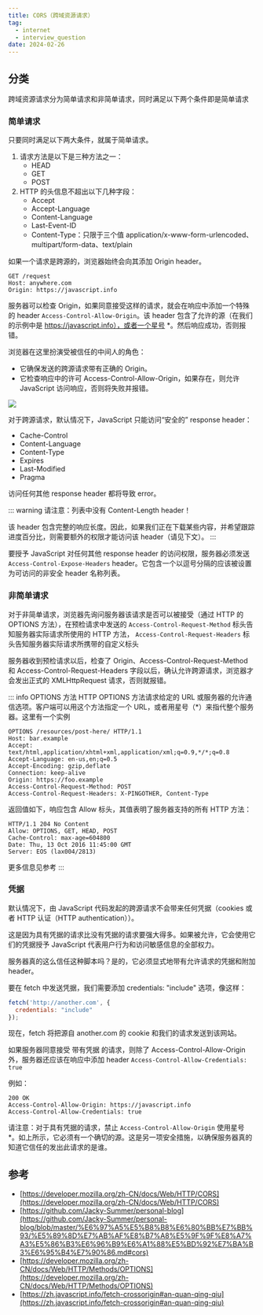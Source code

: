 ```yaml
---
title: CORS（跨域资源请求）
tag:
  - internet
  - interview_question
date: 2024-02-26
---
```


## 分类

跨域资源请求分为简单请求和非简单请求，同时满足以下两个条件即是简单请求

### 简单请求

只要同时满足以下两大条件，就属于简单请求。

1. 请求方法是以下是三种方法之一：
   - HEAD
   - GET
   - POST
1. HTTP 的头信息不超出以下几种字段：
   - Accept
   - Accept-Language
   - Content-Language
   - Last-Event-ID
   - Content-Type：只限于三个值 application/x-www-form-urlencoded、multipart/form-data、text/plain

如果一个请求是跨源的，浏览器始终会向其添加 Origin header。

```http
GET /request
Host: anywhere.com
Origin: https://javascript.info
```

服务器可以检查 Origin，如果同意接受这样的请求，就会在响应中添加一个特殊的 header `Access-Control-Allow-Origin`。该 header 包含了允许的源（在我们的示例中是 https://javascript.info），或者一个星号 \*。然后响应成功，否则报错。

浏览器在这里扮演受被信任的中间人的角色：

- 它确保发送的跨源请求带有正确的 Origin。
- 它检查响应中的许可 Access-Control-Allow-Origin，如果存在，则允许 JavaScript 访问响应，否则将失败并报错。

<img width='' src='https://raw.githubusercontent.com/shellRaining/img/main/2403/cors_simple_request.png'>

对于跨源请求，默认情况下，JavaScript 只能访问“安全的” response header：

- Cache-Control
- Content-Language
- Content-Type
- Expires
- Last-Modified
- Pragma

访问任何其他 response header 都将导致 error。

::: warning
请注意：列表中没有 Content-Length header！

该 header 包含完整的响应长度。因此，如果我们正在下载某些内容，并希望跟踪进度百分比，则需要额外的权限才能访问该 header（请见下文）。
:::

要授予 JavaScript 对任何其他 response header 的访问权限，服务器必须发送 `Access-Control-Expose-Headers` header。它包含一个以逗号分隔的应该被设置为可访问的非安全 header 名称列表。

### 非简单请求

对于非简单请求，浏览器先询问服务器该请求是否可以被接受（通过 HTTP 的 OPTIONS 方法），在预检请求中发送的 `Access-Control-Request-Method` 标头告知服务器实际请求所使用的 HTTP 方法， `Access-Control-Request-Headers` 标头告知服务器实际请求所携带的自定义标头

服务器收到预检请求以后，检查了 Origin、Access-Control-Request-Method 和 Access-Control-Request-Headers 字段以后，确认允许跨源请求，浏览器才会发出正式的 XMLHttpRequest 请求，否则就报错。

::: info OPTIONS 方法
HTTP OPTIONS 方法请求给定的 URL 或服务器的允许通信选项。客户端可以用这个方法指定一个 URL，或者用星号（\*）来指代整个服务器。这里有一个实例

```http
OPTIONS /resources/post-here/ HTTP/1.1
Host: bar.example
Accept: text/html,application/xhtml+xml,application/xml;q=0.9,*/*;q=0.8
Accept-Language: en-us,en;q=0.5
Accept-Encoding: gzip,deflate
Connection: keep-alive
Origin: https://foo.example
Access-Control-Request-Method: POST
Access-Control-Request-Headers: X-PINGOTHER, Content-Type
```

返回值如下，响应包含 Allow 标头，其值表明了服务器支持的所有 HTTP 方法：

```http
HTTP/1.1 204 No Content
Allow: OPTIONS, GET, HEAD, POST
Cache-Control: max-age=604800
Date: Thu, 13 Oct 2016 11:45:00 GMT
Server: EOS (lax004/2813)
```

更多信息见参考
:::

### 凭据

默认情况下，由 JavaScript 代码发起的跨源请求不会带来任何凭据（cookies 或者 HTTP 认证（HTTP authentication））。

这是因为具有凭据的请求比没有凭据的请求要强大得多。如果被允许，它会使用它们的凭据授予 JavaScript 代表用户行为和访问敏感信息的全部权力。

服务器真的这么信任这种脚本吗？是的，它必须显式地带有允许请求的凭据和附加 header。

要在 fetch 中发送凭据，我们需要添加 credentials: "include" 选项，像这样：

```javascript
fetch('http://another.com', {
  credentials: "include"
});
```

现在，fetch 将把源自 another.com 的 cookie 和我们的请求发送到该网站。

如果服务器同意接受 带有凭据 的请求，则除了 Access-Control-Allow-Origin 外，服务器还应该在响应中添加 header `Access-Control-Allow-Credentials: true`

例如：

```http
200 OK
Access-Control-Allow-Origin: https://javascript.info
Access-Control-Allow-Credentials: true
```

请注意：对于具有凭据的请求，禁止 `Access-Control-Allow-Origin` 使用星号 \*。如上所示，它必须有一个确切的源。这是另一项安全措施，以确保服务器真的知道它信任的发出此请求的是谁。

## 参考

- [https://developer.mozilla.org/zh-CN/docs/Web/HTTP/CORS](https://developer.mozilla.org/zh-CN/docs/Web/HTTP/CORS)
- [https://github.com/Jacky-Summer/personal-blog](https://github.com/Jacky-Summer/personal-blog/blob/master/%E6%97%A5%E5%B8%B8%E6%80%BB%E7%BB%93/%E5%89%8D%E7%AB%AF%E8%B7%A8%E5%9F%9F%E8%A7%A3%E5%86%B3%E6%96%B9%E6%A1%88%E5%BD%92%E7%BA%B3%E6%95%B4%E7%90%86.md#cors)
- [https://developer.mozilla.org/zh-CN/docs/Web/HTTP/Methods/OPTIONS](https://developer.mozilla.org/zh-CN/docs/Web/HTTP/Methods/OPTIONS)
- [https://zh.javascript.info/fetch-crossorigin#an-quan-qing-qiu](https://zh.javascript.info/fetch-crossorigin#an-quan-qing-qiu)
